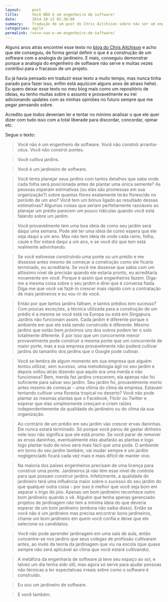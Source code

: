 ```yaml
---
layout:     post
title:      Você NÃO é um engenheiro de software!
date:       2014-10-12 01:30:00
summary:    Tradução de um post do Chris Aitchison sobre não ser um engenheiro de software
categories: agile
permalink: /voce-nao-e-um-engenheiro-de-software/
---
```


Alguns anos atrás encontrei esse texto no [blog do Chris Aitchison](http://www.chrisaitchison.com/2011/05/03/you-are-not-a-software-engineer/) e acho que ele conseguiu, de forma genial definir o que é a construção de um software com a analogia do jardineiro. E mais, conseguiu demonstrar porque a analogia do engenheiro de software não serve e muitas vezes contribui para o fracasso de um projeto. 

Eu já havia pensado em traduzir esse texto a muito tempo, mas nunca tinha parado para fazer isso, enfim está aqui(com alguns anos de atraso hehe). Eu quero deixar esse texto no meu blog mais como um repositório de ideias, eu tenho muitas sobre o assunto e provavelmente eu irei adicionando updates com as minhas opiniões no futuro sempre que me pegar pensando sobre.

Acredito que todos deveriam ler e tentar no mínimo analisar o que ele quer dizer com tudo isso com a total liberade para discordar, concordar, opinar etc. 

Segue o texto:

>Você não é um engenheiro de software. Você não constrói arranha-céus. Você não constrói pontes.

>Você cultiva jardins.

>Você é um jardineiro de software.

>Você tenta planejar seus jardins com tantos detalhes que sabe onde cada folha será posicionada antes de plantar uma única semente? As pessoas esperam estimativas (ou elas são promessas em sua organização?) sobre quantas flores exatamente terão florescido no período de um ano? Você tem um bônus ligado ao resultado dessas estimativas? Algumas coisas que seriam perfeitamente razoáveis ao planejar um prédio parecem um pouco ridículas quando você está falando sobre um jardim.

>Você provavelmente tem uma boa ideia de como seu jardim será daqui uma semana. Pode até ter uma ideia de como espera que ele seja daqui a um ano. Mas não tem ideia de onde cada ramo, folha, caule e flor estará daqui a um ano, e se você diz que tem está realmente adivinhando.

>Se você estivesse construindo uma ponte ou um prédio e me dissesse antes mesmo de começar a construção como ele ficaria terminado, eu acreditaria. Se você me dissesse que sabia com um altíssimo nível de precisão quando ele estaria pronto, eu acreditaria novamente em você. Porque é assim que engenheiros fazem. Diga-me a mesma coisa sobre o seu jardim e direi que é conversa fiada. Diga-me que você vai fazê-lo crescer mais rápido com a contratação de mais jardineiros e eu vou rir de você.

>Então por que tantos jardins falham, e tantos prédios tem sucesso? 
>Com poucas exceções, a técnica utilizada para a construção de um prédio é a mesma se você está na Europa ou está em Singapura. Jardins não funcionam assim. Cada jardim é diferente porque o ambiente em que ele está sendo construído é diferente. Mesmo jardins que estão bem próximos uns dos outros podem ter o solo totalmente diferente. É por isso que um concorrente menor provavelmente pode construir a mesma ponte que um concorrente de maior porte, mas a sua empresa provavelmente não poderá cultivar jardins do tamanho dos jardins que o Google pode cultivar.

>Você se lembra de algum momento em sua empresa que alguém tentou utilizar, sem sucesso, uma metodologia ágil no seu jardim e depois voltou atrás dizendo que aquilo era uma merda e não funcionava? Bem, merda faz jardins crescerem, ela apenas não foi suficiente para salvar seu jardim. Seu jardim foi, provavelmente morto antes mesmo de começar - uma vítima do clima da empresa. Estavam tentando cultivar uma floresta tropical no deserto? 
>Você não pode plantar as mesmas plantas que o Facebook, Flickr ou Twitter e esperar que elas simplesmente cresçam e criem raízes independentemente da qualidade do jardineiro ou do clima da sua organização.

>Ao contrário de um prédio em seu jardim vão crescer ervas daninhas. Ele nunca estará terminado. Só porque você parou de gastar dinheiro nele isso não significa que ele está pronto. Se você parar de remover as ervas daninhas, eventualmente elas abafarão as plantas e logo logo plantar tudo de novo será mais fácil que uma poda. O ambiente em torno do seu jardim também, vai mudar sempre e um jardim negligenciado ficará cada vez mais e mais difícil de manter vivo. 

>Na maioria dos países engenheiros precisam de uma licença para construir uma ponte. Jardineiros já não têm esse nível de controle para que possam construir jardins. Infelizmente, a qualidade do jardineiro terá uma influência maior sobre o sucesso do seu jardim do que qualquer outra coisa - por isso é melhor que você seja bom em separar o trigo do joio. Apenas um bom jardineiro reconhece outro bom jardineiro quando o vê. Alguém que tenha apenas gerenciado projetos de jardinagem não tem a mínima ideia do que deveria esperar de um bom jardineiro (embora não saiba disso). Então se você não é um jardineiro mas precisa encontrar bons jardineiros, chame um bom jardineiro em quem você confia e deixe que ele selecione os candidatos.

>Você não pode aprender jardinagem em uma sala de aula, então concentre-se nos jardins que seus colegas de profissão cultivaram antes, ao invés da teoria da jardinagem que viu na escola (que quase sempre não será aplicável ao clima que você estará cultivando).

>A metáfora da engenharia de software já teve seu espaço ao sol, e talvez um dia tenha sido útil, mas agora só serve para ajudar pessoas não técnicas a ter expectativas irreais sobre como o software é construído.

>Eu sou um jardineiro de software.

>E você também.
